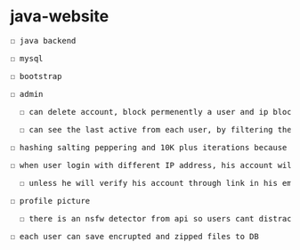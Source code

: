 # java-website
<pre>
☐ java backend<br/>
☐ mysql<br/>
☐ bootstrap<br/>
☐ admin<br/>
  ☐ can delete account, block permenently a user and ip block anyone<br/>
  ☐ can see the last active from each user, by filtering the http request and every time even for html file it updates the DB<br/>
☐ hashing salting peppering and 10K plus iterations because sha512 once is not suitable for hashing, *every secret key is in "YOUR_KEY" format for security reasons*<br/>
☐ when user login with different IP address, his account will be unverified which means he wont be able to login<br/>
  ☐ unless he will verify his account through link in his email that the new login is him<br/>
☐ profile picture<br/>
  ☐ there is an nsfw detector from api so users cant distract other users with the picture<br/>
☐ each user can save encrupted and zipped files to DB<br/>


</pre>
